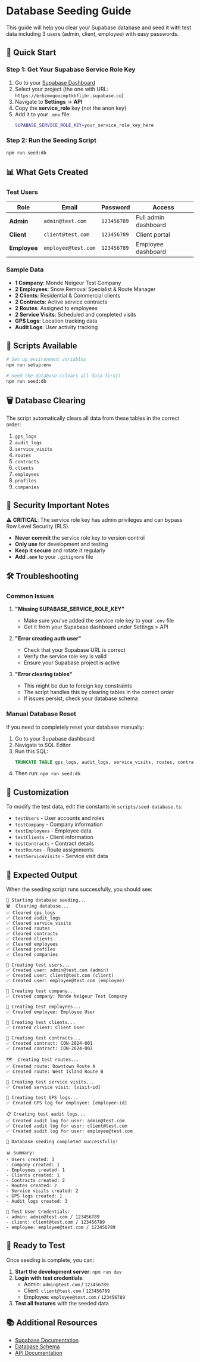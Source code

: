 # Database Seeding Guide

This guide will help you clear your Supabase database and seed it with test data including 3 users (admin, client, employee) with easy passwords.

## 🚀 Quick Start

### Step 1: Get Your Supabase Service Role Key

1. Go to your [Supabase Dashboard](https://supabase.com/dashboard)
2. Select your project (the one with URL: `https://erbzmoqoocmptkbflibr.supabase.co`)
3. Navigate to **Settings** → **API**
4. Copy the **service_role** key (not the anon key)
5. Add it to your `.env` file:
   ```bash
   SUPABASE_SERVICE_ROLE_KEY=your_service_role_key_here
   ```

### Step 2: Run the Seeding Script

```bash
npm run seed:db
```

## 📊 What Gets Created

### Test Users
| Role | Email | Password | Access |
|------|-------|----------|--------|
| **Admin** | `admin@test.com` | `123456789` | Full admin dashboard |
| **Client** | `client@test.com` | `123456789` | Client portal |
| **Employee** | `employee@test.com` | `123456789` | Employee dashboard |

### Sample Data
- **1 Company**: Monde Neigeur Test Company
- **2 Employees**: Snow Removal Specialist & Route Manager
- **2 Clients**: Residential & Commercial clients
- **2 Contracts**: Active service contracts
- **2 Routes**: Assigned to employees
- **2 Service Visits**: Scheduled and completed visits
- **GPS Logs**: Location tracking data
- **Audit Logs**: User activity tracking

## 🔧 Scripts Available

```bash
# Set up environment variables
npm run setup:env

# Seed the database (clears all data first)
npm run seed:db
```

## 🗑️ Database Clearing

The script automatically clears all data from these tables in the correct order:

1. `gps_logs`
2. `audit_logs`
3. `service_visits`
4. `routes`
5. `contracts`
6. `clients`
7. `employees`
8. `profiles`
9. `companies`

## 🔐 Security Important Notes

⚠️ **CRITICAL**: The service role key has admin privileges and can bypass Row Level Security (RLS).

- **Never commit** the service role key to version control
- **Only use** for development and testing
- **Keep it secure** and rotate it regularly
- **Add `.env`** to your `.gitignore` file

## 🛠️ Troubleshooting

### Common Issues

1. **"Missing SUPABASE_SERVICE_ROLE_KEY"**
   - Make sure you've added the service role key to your `.env` file
   - Get it from your Supabase dashboard under Settings > API

2. **"Error creating auth user"**
   - Check that your Supabase URL is correct
   - Verify the service role key is valid
   - Ensure your Supabase project is active

3. **"Error clearing tables"**
   - This might be due to foreign key constraints
   - The script handles this by clearing tables in the correct order
   - If issues persist, check your database schema

### Manual Database Reset

If you need to completely reset your database manually:

1. Go to your Supabase dashboard
2. Navigate to SQL Editor
3. Run this SQL:
   ```sql
   TRUNCATE TABLE gps_logs, audit_logs, service_visits, routes, contracts, clients, employees, profiles, companies CASCADE;
   ```
4. Then run: `npm run seed:db`

## 📝 Customization

To modify the test data, edit the constants in `scripts/seed-database.ts`:

- `testUsers` - User accounts and roles
- `testCompany` - Company information
- `testEmployees` - Employee data
- `testClients` - Client information
- `testContracts` - Contract details
- `testRoutes` - Route assignments
- `testServiceVisits` - Service visit data

## 🎯 Expected Output

When the seeding script runs successfully, you should see:

```
🌱 Starting database seeding...
🗑️  Clearing database...
✅ Cleared gps_logs
✅ Cleared audit_logs
✅ Cleared service_visits
✅ Cleared routes
✅ Cleared contracts
✅ Cleared clients
✅ Cleared employees
✅ Cleared profiles
✅ Cleared companies

👥 Creating test users...
✅ Created user: admin@test.com (admin)
✅ Created user: client@test.com (client)
✅ Created user: employee@test.com (employee)

🏢 Creating test company...
✅ Created company: Monde Neigeur Test Company

👷 Creating test employees...
✅ Created employee: Employee User

👤 Creating test clients...
✅ Created client: Client User

📄 Creating test contracts...
✅ Created contract: CON-2024-001
✅ Created contract: CON-2024-002

🗺️  Creating test routes...
✅ Created route: Downtown Route A
✅ Created route: West Island Route B

🔧 Creating test service visits...
✅ Created service visit: [visit-id]

📍 Creating test GPS logs...
✅ Created GPS log for employee: [employee-id]

📋 Creating test audit logs...
✅ Created audit log for user: admin@test.com
✅ Created audit log for user: client@test.com
✅ Created audit log for user: employee@test.com

🎉 Database seeding completed successfully!

📊 Summary:
- Users created: 3
- Company created: 1
- Employees created: 1
- Clients created: 1
- Contracts created: 2
- Routes created: 2
- Service visits created: 2
- GPS logs created: 1
- Audit logs created: 3

🔑 Test User Credentials:
- admin: admin@test.com / 123456789
- client: client@test.com / 123456789
- employee: employee@test.com / 123456789
```

## 🚀 Ready to Test

Once seeding is complete, you can:

1. **Start the development server**: `npm run dev`
2. **Login with test credentials**:
   - Admin: `admin@test.com` / `123456789`
   - Client: `client@test.com` / `123456789`
   - Employee: `employee@test.com` / `123456789`
3. **Test all features** with the seeded data

## 📚 Additional Resources

- [Supabase Documentation](https://supabase.com/docs)
- [Database Schema](docs/DATABASE_SCHEMA.md)
- [API Documentation](docs/API_DOCUMENTATION.md) 
